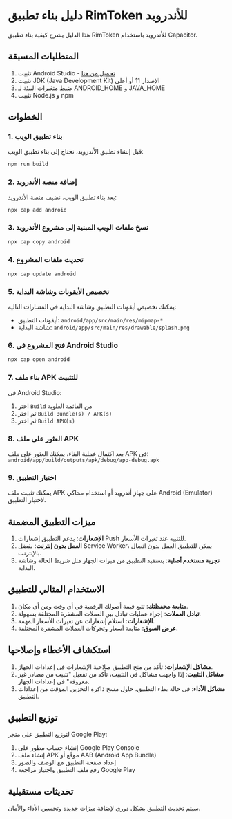 # دليل بناء تطبيق RimToken للأندرويد

هذا الدليل يشرح كيفية بناء تطبيق RimToken للأندرويد باستخدام Capacitor.

## المتطلبات المسبقة

1. تثبيت Android Studio - [تحميل من هنا](https://developer.android.com/studio)
2. تثبيت JDK (Java Development Kit) الإصدار 11 أو أعلى
3. ضبط متغيرات البيئة لـ ANDROID_HOME و JAVA_HOME
4. تثبيت Node.js و npm

## الخطوات

### 1. بناء تطبيق الويب

قبل إنشاء تطبيق الأندرويد، نحتاج إلى بناء تطبيق الويب:

```bash
npm run build
```

### 2. إضافة منصة الأندرويد

بعد بناء تطبيق الويب، نضيف منصة الأندرويد:

```bash
npx cap add android
```

### 3. نسخ ملفات الويب المبنية إلى مشروع الأندرويد

```bash
npx cap copy android
```

### 4. تحديث ملفات المشروع

```bash
npx cap update android
```

### 5. تخصيص الأيقونات وشاشة البداية

يمكنك تخصيص أيقونات التطبيق وشاشة البداية في المسارات التالية:

- أيقونات التطبيق: `android/app/src/main/res/mipmap-*`
- شاشة البداية: `android/app/src/main/res/drawable/splash.png`

### 6. فتح المشروع في Android Studio

```bash
npx cap open android
```

### 7. بناء ملف APK للتثبيت

في Android Studio:
1. اختر `Build` من القائمة العلوية
2. ثم اختر `Build Bundle(s) / APK(s)`
3. ثم اختر `Build APK(s)`

### 8. العثور على ملف APK

بعد اكتمال عملية البناء، يمكنك العثور على ملف APK في:
`android/app/build/outputs/apk/debug/app-debug.apk`

### 9. اختبار التطبيق

يمكنك تثبيت ملف APK على جهاز أندرويد أو استخدام محاكي Android (Emulator) لاختبار التطبيق.

## ميزات التطبيق المضمنة

1. **الإشعارات**: يدعم التطبيق إشعارات Push للتنبيه عند تغيرات الأسعار.
2. **العمل بدون إنترنت**: بفضل Service Worker، يمكن للتطبيق العمل بدون اتصال بالإنترنت.
3. **تجربة مستخدم أصلية**: يستفيد التطبيق من ميزات الجهاز مثل شريط الحالة وشاشة البداية.

## الاستخدام المثالي للتطبيق

1. **متابعة محفظتك**: تتبع قيمة أصولك الرقمية في أي وقت ومن أي مكان.
2. **تبادل العملات**: إجراء عمليات تبادل بين العملات المشفرة المختلفة بسهولة.
3. **الإشعارات**: استلام إشعارات عن تغيرات الأسعار المهمة.
4. **عرض السوق**: متابعة أسعار وتحركات العملات المشفرة المختلفة.

## استكشاف الأخطاء وإصلاحها

1. **مشاكل الإشعارات**: تأكد من منح التطبيق صلاحية الإشعارات في إعدادات الجهاز.
2. **مشاكل التثبيت**: إذا واجهت مشاكل في التثبيت، تأكد من تفعيل "تثبيت من مصادر غير معروفة" في إعدادات الجهاز.
3. **مشاكل الأداء**: في حالة بطء التطبيق، حاول مسح ذاكرة التخزين المؤقت من إعدادات التطبيق.

## توزيع التطبيق

لتوزيع التطبيق على متجر Google Play:

1. إنشاء حساب مطور على Google Play Console
2. إنشاء ملف APK موقّع أو AAB (Android App Bundle)
3. إعداد صفحة التطبيق مع الوصف والصور
4. رفع ملف التطبيق واجتياز مراجعة Google Play

## تحديثات مستقبلية

سيتم تحديث التطبيق بشكل دوري لإضافة ميزات جديدة وتحسين الأداء والأمان.